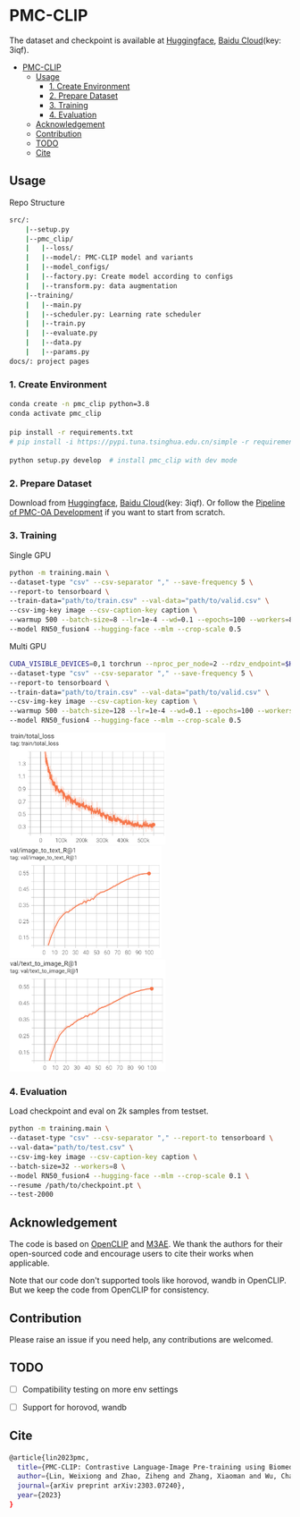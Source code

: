 # PMC-CLIP

The dataset and checkpoint is available at [Huggingface](https://huggingface.co/datasets/axiong/pmc-oa), [Baidu Cloud](https://pan.baidu.com/s/1mD51oOYbIOqDJSeiPNaCCg)(key: 3iqf).


- [PMC-CLIP](#pmc-clip)
  - [Usage](#usage)
    - [1. Create Environment](#1-create-environment)
    - [2. Prepare Dataset](#2-prepare-dataset)
    - [3. Training](#3-training)
    - [4. Evaluation](#4-evaluation)
  - [Acknowledgement](#acknowledgement)
  - [Contribution](#contribution)
  - [TODO](#todo)
  - [Cite](#cite)

## Usage

Repo Structure
```bash
src/:
    |--setup.py
    |--pmc_clip/
    |   |--loss/
    |   |--model/: PMC-CLIP model and variants
    |   |--model_configs/
    |   |--factory.py: Create model according to configs
    |   |--transform.py: data augmentation
    |--training/
    |   |--main.py
    |   |--scheduler.py: Learning rate scheduler
    |   |--train.py
    |   |--evaluate.py
    |   |--data.py
    |   |--params.py
docs/: project pages
```

### 1. Create Environment

```bash
conda create -n pmc_clip python=3.8
conda activate pmc_clip

pip install -r requirements.txt
# pip install -i https://pypi.tuna.tsinghua.edu.cn/simple -r requirements.txt

python setup.py develop  # install pmc_clip with dev mode
```

### 2. Prepare Dataset

Download from [Huggingface](https://huggingface.co/datasets/axiong/pmc-oa), [Baidu Cloud](https://pan.baidu.com/s/1mD51oOYbIOqDJSeiPNaCCg)(key: 3iqf).
Or follow the [Pipeline of PMC-OA Development](https://github.com/WeixiongLin/Build-PMC-OA) if you want to start from scratch.


### 3. Training

Single GPU
```bash
python -m training.main \
--dataset-type "csv" --csv-separator "," --save-frequency 5 \
--report-to tensorboard \
--train-data="path/to/train.csv" --val-data="path/to/valid.csv" \
--csv-img-key image --csv-caption-key caption \
--warmup 500 --batch-size=8 --lr=1e-4 --wd=0.1 --epochs=100 --workers=8 \
--model RN50_fusion4 --hugging-face --mlm --crop-scale 0.5
```

Multi GPU
```bash
CUDA_VISIBLE_DEVICES=0,1 torchrun --nproc_per_node=2 --rdzv_endpoint=$HOSTE_NODE_ADDR -m training.main \
--dataset-type "csv" --csv-separator "," --save-frequency 5 \
--report-to tensorboard \
--train-data="path/to/train.csv" --val-data="path/to/valid.csv" \
--csv-img-key image --csv-caption-key caption \
--warmup 500 --batch-size=128 --lr=1e-4 --wd=0.1 --epochs=100 --workers=8 \
--model RN50_fusion4 --hugging-face --mlm --crop-scale 0.5
```

<div class="third">
  <img src="docs/resources/train_loss.png" style="height:200px">
  <img src="docs/resources/val_i2t@1.png" style="height:200px">
  <img src="docs/resources/val_t2i@1.png" style="height:200px">
</div>


### 4. Evaluation
Load checkpoint and eval on 2k samples from testset.

```bash
python -m training.main \
--dataset-type "csv" --csv-separator "," --report-to tensorboard \
--val-data="path/to/test.csv" \
--csv-img-key image --csv-caption-key caption \
--batch-size=32 --workers=8 \
--model RN50_fusion4 --hugging-face --mlm --crop-scale 0.1 \
--resume /path/to/checkpoint.pt \
--test-2000
```

## Acknowledgement
The code is based on [OpenCLIP](https://github.com/mlfoundations/open_clip) and [M3AE](https://github.com/zhjohnchan/M3AE). We thank the authors for their open-sourced code and encourage users to cite their works when applicable.

Note that our code don't supported tools like horovod, wandb in OpenCLIP. But we keep the code from OpenCLIP for consistency.

## Contribution
Please raise an issue if you need help, any contributions are welcomed.

## TODO

* [ ] Compatibility testing on more env settings
* [ ] Support for horovod, wandb


## Cite
```bash
@article{lin2023pmc,
  title={PMC-CLIP: Contrastive Language-Image Pre-training using Biomedical Documents},
  author={Lin, Weixiong and Zhao, Ziheng and Zhang, Xiaoman and Wu, Chaoyi and Zhang, Ya and Wang, Yanfeng and Xie, Weidi},
  journal={arXiv preprint arXiv:2303.07240},
  year={2023}
}
```
